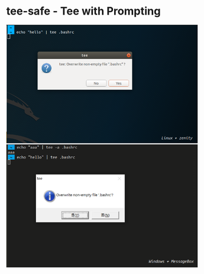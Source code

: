 # tee-safe - Tee with Prompting

<img src="scnshot.png" width=600>
<img src="scnshot2.png" width=600>
